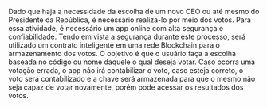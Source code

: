 Dado que haja a necessidade da escolha de um novo CEO ou até mesmo do Presidente da República, é necessário realiza-lo por meio dos votos. Para essa atividade, é necessário um app  online com  alta  segurança  e  confiabilidade. Tendo em vista a segurança durante este processo, será utilizado um contrato inteligente em uma rede Blockchain para o armazenamento dos votos. O objetivo é que o usuário faça a escolha baseada no código ou nome daquele o qual deseja votar. Caso ocorra uma votação errada, o app não irá contabilizar o voto, caso esteja correto, o voto será contabilizado e a chave será armazenada para que o mesmo não seja capaz de votar novamente, porém pode acessar os resultados dos votos.
